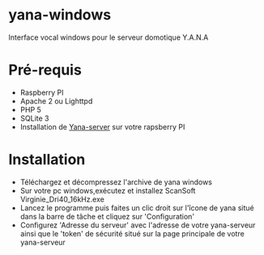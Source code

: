 yana-windows
============

Interface vocal windows pour le serveur domotique Y.A.N.A

Pré-requis
============

- Raspberry PI
- Apache 2 ou Lighttpd
- PHP 5
- SQLite 3
- Installation de [Yana-server](https://github.com/ldleman/yana-server) sur votre rapsberry PI

Installation
============

- Téléchargez et décompressez l'archive de yana windows
- Sur votre pc windows,exécutez et installez ScanSoft Virginie_Dri40_16kHz.exe
- Lancez le programme puis faites un clic droit sur l'îcone de yana situé dans la barre de tâche et cliquez sur 'Configuration'
- Configurez 'Adresse du serveur' avec l'adresse de votre yana-serveur ainsi que le 'token' de sécurité situé sur la page principale de votre yana-serveur
